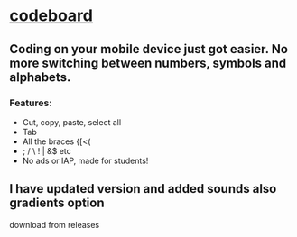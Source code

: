 # [codeboard](https://play.google.com/store/apps/details?id=com.gazlaws.codeboard)

## Coding on your mobile device just got easier. No more switching between numbers, symbols and alphabets.

### Features:
- Cut, copy, paste, select all
- Tab
- All the braces {[<(
- ; / \ ! | &$ etc
- No ads or IAP, made for students!

## I have updated version and added sounds also gradients option
download from releases
